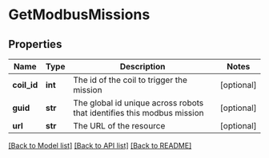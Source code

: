 # GetModbusMissions

## Properties
Name | Type | Description | Notes
------------ | ------------- | ------------- | -------------
**coil_id** | **int** | The id of the coil to trigger the mission | [optional] 
**guid** | **str** | The global id unique across robots that identifies this modbus mission | [optional] 
**url** | **str** | The URL of the resource | [optional] 

[[Back to Model list]](../README.md#documentation-for-models) [[Back to API list]](../README.md#documentation-for-api-endpoints) [[Back to README]](../README.md)


